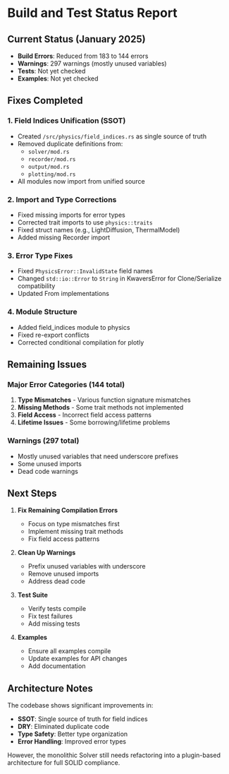 # Build and Test Status Report

## Current Status (January 2025)
- **Build Errors**: Reduced from 183 to 144 errors
- **Warnings**: 297 warnings (mostly unused variables)
- **Tests**: Not yet checked
- **Examples**: Not yet checked

## Fixes Completed

### 1. Field Indices Unification (SSOT)
- Created `/src/physics/field_indices.rs` as single source of truth
- Removed duplicate definitions from:
  - `solver/mod.rs`
  - `recorder/mod.rs`
  - `output/mod.rs`
  - `plotting/mod.rs`
- All modules now import from unified source

### 2. Import and Type Corrections
- Fixed missing imports for error types
- Corrected trait imports to use `physics::traits`
- Fixed struct names (e.g., LightDiffusion, ThermalModel)
- Added missing Recorder import

### 3. Error Type Fixes
- Fixed `PhysicsError::InvalidState` field names
- Changed `std::io::Error` to `String` in KwaversError for Clone/Serialize compatibility
- Updated From implementations

### 4. Module Structure
- Added field_indices module to physics
- Fixed re-export conflicts
- Corrected conditional compilation for plotly

## Remaining Issues

### Major Error Categories (144 total)
1. **Type Mismatches** - Various function signature mismatches
2. **Missing Methods** - Some trait methods not implemented
3. **Field Access** - Incorrect field access patterns
4. **Lifetime Issues** - Some borrowing/lifetime problems

### Warnings (297 total)
- Mostly unused variables that need underscore prefixes
- Some unused imports
- Dead code warnings

## Next Steps

1. **Fix Remaining Compilation Errors**
   - Focus on type mismatches first
   - Implement missing trait methods
   - Fix field access patterns

2. **Clean Up Warnings**
   - Prefix unused variables with underscore
   - Remove unused imports
   - Address dead code

3. **Test Suite**
   - Verify tests compile
   - Fix test failures
   - Add missing tests

4. **Examples**
   - Ensure all examples compile
   - Update examples for API changes
   - Add documentation

## Architecture Notes

The codebase shows significant improvements in:
- **SSOT**: Single source of truth for field indices
- **DRY**: Eliminated duplicate code
- **Type Safety**: Better type organization
- **Error Handling**: Improved error types

However, the monolithic Solver still needs refactoring into a plugin-based architecture for full SOLID compliance.